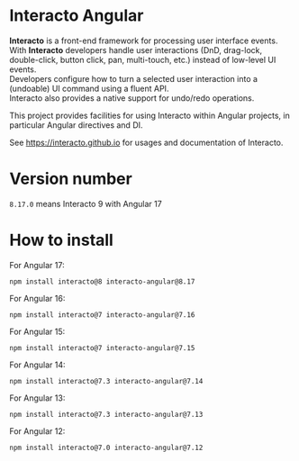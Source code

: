 # Interacto Angular

**Interacto** is a front-end framework for processing user interface events.<br/>
With **Interacto** developers handle user interactions (DnD, drag-lock, double-click, button click, pan, multi-touch, etc.) instead of low-level UI events.<br/>
Developers configure how to turn a selected user interaction into a (undoable) UI command using a fluent API.<br/>
Interacto also provides a native support for undo/redo operations.

This project provides facilities for using Interacto within Angular projects, in particular Angular directives and DI.


See https://interacto.github.io for usages and documentation of Interacto.


# Version number

`8.17.0` means Interacto 9 with Angular 17


# How to install

For Angular 17:

```
npm install interacto@8 interacto-angular@8.17
```

For Angular 16:

```
npm install interacto@7 interacto-angular@7.16
```


For Angular 15:

```
npm install interacto@7 interacto-angular@7.15
```

For Angular 14:

```
npm install interacto@7.3 interacto-angular@7.14
```


For Angular 13:

```
npm install interacto@7.3 interacto-angular@7.13
```

For Angular 12:

```
npm install interacto@7.0 interacto-angular@7.12
```
